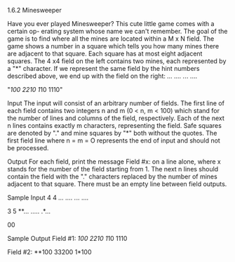 1.6.2 Minesweeper

Have you ever played Minesweeper? This cute little game comes with a certain op-
erating system whose name we can't remember. The goal of the game is to find where
all the mines are located within a M x N field.
The game shows a number in a square which tells you how many mines there are
adjacent to that square. Each square has at most eight adjacent squares. The 4 x4 field
on the left contains two mines, each represented by a "*" character. If we represent the
same field by the hint numbers described above, we end up with the field on the right:
*...
....
.*..
....

"*100
2210
1*10
1110"

Input
The input will consist of an arbitrary number of fields. The first line of each field
contains two integers n and m (0 < n, m < 100) which stand for the number of lines
and columns of the field, respectively. Each of the next n lines contains exactly m
characters, representing the field.
Safe squares are denoted by "." and mine squares by "*" both without the quotes.
The first field line where n = m = O represents the end of input and should not be
processed.

Output
For each field, print the message Field #x: on a line alone, where x stands for the
number of the field starting from 1. The next n lines should contain the field with the
"." characters replaced by the number of mines adjacent to that square. There must
be an empty line between field outputs.

Sample Input
4 4
*...
....
.*..
....

3 5
**...
.....
.*...

00

Sample Output
Field #1:
*100
2210
1*10
1110

Field #2:
**100
33200
1*100

